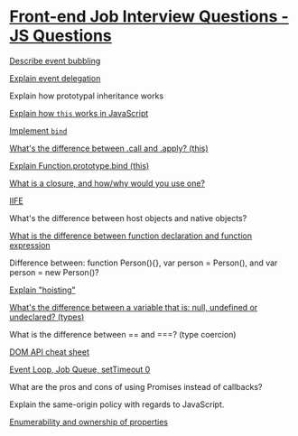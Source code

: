 # [Front-end Job Interview Questions - JS Questions](https://h5bp.github.io/Front-end-Developer-Interview-Questions/)

[Describe event bubbling](https://github.com/TinaC/Blog/blob/master/JavaScript/event_propagation.md)

[Explain event delegation](https://github.com/TinaC/Blog/blob/master/JavaScript/event_delegation.md)

Explain how prototypal inheritance works

[Explain how `this` works in JavaScript](https://github.com/TinaC/Blog/blob/master/JavaScript/this.md)

[Implement `bind`](https://github.com/TinaC/Blog/blob/master/JavaScript/bind.md)

[What's the difference between .call and .apply? (this)](https://github.com/TinaC/Blog/blob/master/JavaScript/this.md)

[Explain Function.prototype.bind (this)](https://github.com/TinaC/Blog/blob/master/JavaScript/this.md)

[What is a closure, and how/why would you use one?](https://github.com/TinaC/Blog/blob/master/JavaScript/scope_closure.md)

[IIFE](https://github.com/TinaC/Blog/blob/master/JavaScript/IIFE.md)

What's the difference between host objects and native objects?

[What is the difference between function declaration and function expression](https://github.com/TinaC/Blog/blob/master/JavaScript/function_declaration_vs_function_expression.md)

Difference between: function Person(){}, var person = Person(), and var person = new Person()?

[Explain "hoisting"](https://github.com/TinaC/Blog/blob/master/JavaScript/hoist.md)

[What's the difference between a variable that is: null, undefined or undeclared? (types)](https://github.com/TinaC/Blog/blob/master/JavaScript/types.md)

What is the difference between == and ===? (type coercion)

[DOM API cheat sheet](https://github.com/TinaC/Blog/blob/master/JavaScript/DOM_API.md)

[Event Loop, Job Queue, setTimeout 0](https://github.com/TinaC/Blog/blob/master/JavaScript/event_loop.md)

What are the pros and cons of using Promises instead of callbacks?

Explain the same-origin policy with regards to JavaScript.

[Enumerability and ownership of properties](https://github.com/TinaC/Blog/blob/master/JavaScript/properties_enumerability_ownership.md)